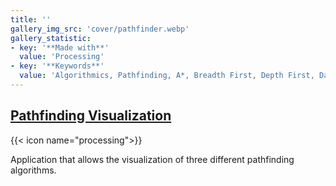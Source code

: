 ```yaml
---
title: ''
gallery_img_src: 'cover/pathfinder.webp'
gallery_statistic:
- key: '**Made with**'
  value: 'Processing'
- key: '**Keywords**'
  value: 'Algorithmics, Pathfinding, A*, Breadth First, Depth First, Data Visualization'
---
```

## [Pathfinding Visualization](https://github.com/smuglilgoat/Pathfinding_Algorithms_Visualisation)

{{< icon name="processing">}}

Application that allows the visualization of three different pathfinding algorithms.
